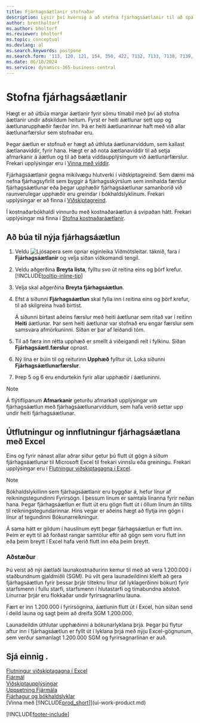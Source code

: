 ```yaml
---
title: Fjárhagsáætlanir stofnaðar
description: Lýsir því hvernig á að stofna fjárhagsáætlanir til að spá fyrir um mismunandi fjármálaaðgerðir og úthluta víddum fyrir viðskiptaupplýsingar.
author: brentholtorf
ms.author: bholtorf
ms.reviewer: bholtorf
ms.topic: conceptual
ms.devlang: al
ms.search.keywords: postpone
ms.search.form: '113, 120, 121, 154, 350, 422, 7132, 7133, 7138, 7139, 9203, 9219, 9239, 9373, 9374'
ms.date: 06/10/2024
ms.service: dynamics-365-business-central
---
```

# Stofna fjárhagsáætlanir

Hægt er að útbúa margar áætlanir fyrir sömu tímabil með því að stofna áætlanir undir aðskildum heitum. Fyrst er heiti áætlunar sett upp og áætlunarupphæðir færðar inn. Þá er heiti áætlunarinnar haft með við allar áætlunarfærslur sem stofnaðar eru.  

Þegar áætlun er stofnuð er hægt að úthluta áætlunarvíddum, sem kallast áætlanavíddir, fyrir hana. Hægt er að nota áætlanavíddir til að setja afmarkanir á áætlun og til að bæta víddaupplýsingum við áætlunarfærslur. Frekari upplýsingar eru í [Vinna með víddir](finance-dimensions.md).

Fjárhagsáætlanir gegna mikilvægu hlutverki í viðskiptagreind. Sem dæmi má nefna fjárhagsyfirlit sem byggir á fjárhagsskýrslum sem innihalda færslur fjárhagsáætlunar eða þegar upphæðir fjárhagsáætlunar samanborið við raunverulegar upphæðir eru greindar í bókhaldslyklinum. Frekari upplýsingar er að finna í [Viðskiptagreind](bi.md).

Í kostnaðarbókhaldi vinnurðu með kostnaðaráætlun á svipaðan hátt. Frekari upplýsingar má finna í [Stofna kostnaðaráætlanir](finance-create-cost-budgets.md).  

## Að búa til nýja fjárhagsáætlun

1. Veldu ![Ljósapera sem opnar eiginleika Viðmótsleitar.](media/ui-search/search_small.png "Segðu mér hvað þú vilt gera") táknið, fara í **Fjárhagsáætlanir** og velja síðan viðkomandi tengil.  
2. Veldu aðgerðina **Breyta lista**, fylltu svo út reitina eins og þörf krefur. [!INCLUDE[tooltip-inline-tip](includes/tooltip-inline-tip_md.md)]  
3. Velja skal aðgerðina **Breyta fjárhagsáætlun**.
4. Efst á síðunni **Fjárhagsáætlun** skal fylla inn í reitina eins og þörf krefur, til að skilgreina hvað birtist.  

   Á síðunni birtast aðeins færslur með heiti áætlunar sem ritað var í reitinn **Heiti** áætlunar. Þar sem heiti áætlunar var stofnað eru engar færslur sem samsvara afmörkuninni. Síðan er þar af leiðandi tóm.  
5. Til að færa inn rétta upphæð er smellt á viðeigandi reit í fylkinu. Síðan **Fjárhagsáætl.færslur** opnast.  
6. Ný lína er búin til og reiturinn **Upphæð** fylltur út. Loka síðunni **Fjárhagsáætlunarfærslur**.  
7. Þrep 5 og 6 eru endurtekin fyrir allar upphæðir í áætluninni.  

> [!NOTE]  
> Á flýtiflipanum **Afmarkanir** geturðu afmarkað upplýsingar um fjárhagsáætlun með fjárhagsáætlunarvíddum, sem hafa verið settar upp undir heiti fjárhagsáætlunar.

## Útflutningur og innflutningur fjárhagsáætlana með Excel

Eins og fyrir nánast allar aðrar síður getur þú flutt út gögn á síðum fjárhagsáætlunar til Microsoft Excel til frekari vinnslu eða greiningu. Frekari upplýsingar eru í [Flutningur viðskiptagagna í Excel](about-export-data.md).

> [!NOTE]
> Bókhaldslykillinn sem fjárhagsáætlanir eru byggðar á, hefur línur af reikningstegundinni Fyrirsögn. Í þessum línum er samtala línanna fyrir neðan hana. Þegar fjárhagsáætlun er flutt út eru gögn flutt út í öllum línum án tillits til reikningstegundarinnar. Hins vegar er aðeins hægt að flytja inn gögn í línur af tegundinni Bókunarreikningur.

Á sama hátt er gildum í hauslínum eytt þegar fjárhagsáætlun er flutt inn. Þeim er eytt til að forðast rangar samtölur eftir að gögn sem voru flutt inn eða þeim breytt í Excel hafa verið flutt inn eða þeim breytt.

### Aðstæður

Þú veist að nýi áætlaði launakostnaðurinn kemur til með að vera 1.200.000 í staðbundnum gjaldmiðli (SGM). Þú vilt gera launadeildinni kleift að gera fjárhagsáætlun fyrir þessar þrjár tilteknu línur (af lyklagerðinni bókun) fyrir starfsmenn í fullu starfi, starfsmenn í hlutastarfi og tímabundna aðstoð. Línurnar þrjár eru flokkaðar undir fyrirsagnarlínu launa.

Fært er inn 1.200.000 í fyrirsögnina, áætlunin flutt út í Excel, hún síðan send í deild launa og sagt þeim að dreifa SGM 1.200.000.

Launadeildin úthlutar upphæðinni á bókunarlyklana þrjá. Þegar þú flytur aftur inn í fjárhagsáætlun er fyllt út í lyklana þrjá með nýju Excel-gögnunum, sem verður samanlagt 1.200.000 SGM og fyrirsagnarlínan er auð.

## Sjá einnig .

[Flutningur viðskiptagagna í Excel](about-export-data.md)  
[Fjármál](finance.md)  
[Viðskiptaupplýsingar](bi.md)  
[Uppsetning Fjármála](finance-setup-finance.md)  
[Fjárhagur og bókhaldslyklar](finance-general-ledger.md)  
[Vinna með [!INCLUDE[prod_short](includes/prod_short.md)]](ui-work-product.md)  

[!INCLUDE[footer-include](includes/footer-banner.md)]

